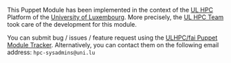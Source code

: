 This Puppet Module has been implemented in the context of the [UL HPC](http://hpc.uni.lu) Platform of the [University of Luxembourg](http://www.uni.lu).
More precisely, the [UL HPC Team](https://hpc.uni.lu/about/team.html#system-administrators) took care of the development for this module.

You can submit bug / issues / feature request using the [ULHPC/fai Puppet Module Tracker](https://github.com/ULHPC/puppet-fai/issues).
Alternatively, you can contact them on the following email address: `hpc-sysadmins@uni.lu`
